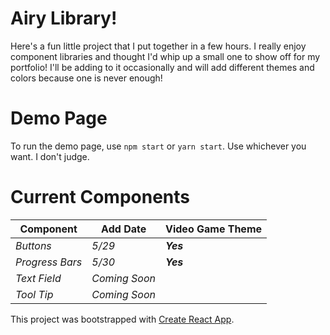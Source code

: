 # Airy Library! 
Here's a fun little project that I put together in a few hours. I really enjoy component libraries and thought I'd whip up a small one to show off for my portfolio! I'll be adding to it occasionally and will add different themes and colors because one is never enough! 

# Demo Page
To run the demo page, use `npm start` or `yarn start`. Use whichever you want. I don't judge.

# Current Components 
|Component        | Add Date      | Video Game Theme |
|-----------------|---------------|------------------|
| _Buttons_       | _5/29_        | ___Yes___        |
| _Progress Bars_ | _5/30_        | ___Yes___        |
| _Text Field_    | _Coming Soon_ |                  |
| _Tool Tip_      | _Coming Soon_ |                  |


This project was bootstrapped with [Create React App](https://github.com/facebook/create-react-app).


